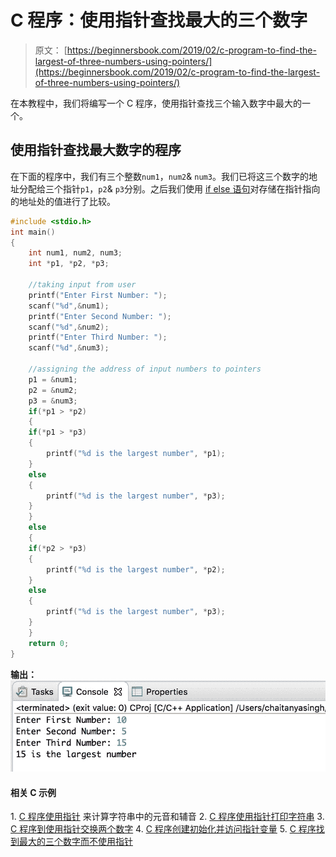 # C 程序：使用指针查找最大的三个数字

> 原文： [https://beginnersbook.com/2019/02/c-program-to-find-the-largest-of-three-numbers-using-pointers/](https://beginnersbook.com/2019/02/c-program-to-find-the-largest-of-three-numbers-using-pointers/)

在本教程中，我们将编写一个 C 程序，使用指针查找三个输入数字中最大的一个。

## 使用指针查找最大数字的程序

在下面的程序中，我们有三个整数`num1`，`num2`&amp; `num3`。我们已将这三个数字的地址分配给三个指针`p1`，`p2`&amp; `p3`分别。之后我们使用 [if else 语句](https://beginnersbook.com/2014/01/c-if-statement/)对存储在指针指向的地址处的值进行了比较。

```c
#include <stdio.h>
int main()
{
    int num1, num2, num3;
    int *p1, *p2, *p3;

    //taking input from user
    printf("Enter First Number: ");
    scanf("%d",&num1);
    printf("Enter Second Number: ");
    scanf("%d",&num2);
    printf("Enter Third Number: ");
    scanf("%d",&num3);

    //assigning the address of input numbers to pointers
    p1 = &num1;
    p2 = &num2;
    p3 = &num3;
    if(*p1 > *p2)
    {
	if(*p1 > *p3)
	{
		printf("%d is the largest number", *p1);
	}
	else
	{
		printf("%d is the largest number", *p3);
	}
    }
    else
    {
	if(*p2 > *p3)
	{
		printf("%d is the largest number", *p2);
	}
	else
	{
		printf("%d is the largest number", *p3);
	}
    }
    return 0;
}
```

**输出：**
![C Program to Find the Largest of three numbers using Pointers](img/df729e886ab405fdb7adc706b2bd8195.jpg)

#### 相关 C 示例

1\. [C 程序使用指针](https://beginnersbook.com/2019/02/c-program-to-count-vowels-and-consonants-in-a-string-using-pointer/)
来计算字符串中的元音和辅音 2\. [C 程序使用指针打印字符串](https://beginnersbook.com/2019/02/c-program-to-print-string-using-pointer/)
3\. [C 程序到使用指针交换两个数字](https://beginnersbook.com/2019/02/c-program-to-swap-two-numbers-using-pointers/)
4\. [C 程序创建初始化并访问指针变量](https://beginnersbook.com/2019/02/c-program-to-create-initialize-and-access-a-pointer-variable/)
5\. [C 程序找到最大的三个数字而不使用指针](https://beginnersbook.com/2014/06/c-program-to-find-greatest-of-three-numbers/)